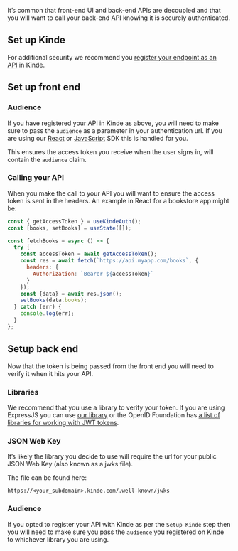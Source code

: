 
It’s common that front-end UI and back-end APIs are decoupled and that you will want to call your back-end API knowing it is securely authenticated.

## **Set up Kinde**

For additional security we recommend you [register your endpoint as an API](/developer-tools/your-apis/register-manage-apis/) in Kinde.

## **Set up front end**

### **Audience**

If you have registered your API in Kinde as above, you will need to make sure to pass the `audience` as a parameter in your authentication url. If you are using our [React](/developer-tools/sdks/frontend/react-sdk/#audience) or [JavaScript](/developer-tools/sdks/frontend/javascript-sdk/#audience) SDK this is handled for you.

This ensures the access token you receive when the user signs in, will contain the `audience` claim.

### **Calling your API**

When you make the call to your API you will want to ensure the access token is sent in the headers. An example in React for a bookstore app might be:

```jsx
const { getAccessToken } = useKindeAuth();
const [books, setBooks] = useState([]);

const fetchBooks = async () => {
  try {
    const accessToken = await getAccessToken();
    const res = await fetch(`https://api.myapp.com/books`, {
      headers: {
        Authorization: `Bearer ${accessToken}`
      }
    });
    const {data} = await res.json();
    setBooks(data.books);
  } catch (err) {
    console.log(err);
  }
};
```

## **Setup back end**

Now that the token is being passed from the front end you will need to verify it when it hits your API.

### **Libraries**

We recommend that you use a library to verify your token. If you are using ExpressJS you can use [our library](/developer-tools/sdks/backend/express-sdk/#verify-jwt) or the OpenID Foundation has [a list of libraries for working with JWT tokens](https://openid.net/developers/jwt/).

### **JSON Web Key**

It’s likely the library you decide to use will require the url for your public JSON Web Key (also known as a jwks file).

The file can be found here:

`https://<your_subdomain>.kinde.com/.well-known/jwks`

### **Audience**

If you opted to register your API with Kinde as per the `Setup Kinde` step then you will need to make sure you pass the `audience` you registered on Kinde to whichever library you are using.

